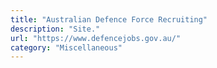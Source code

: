 ```yaml
---
title: "Australian Defence Force Recruiting"
description: "Site."
url: "https://www.defencejobs.gov.au/"
category: "Miscellaneous"
---
```

